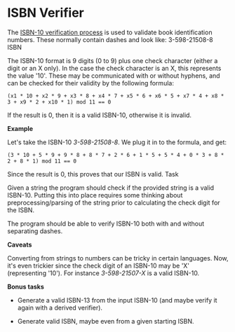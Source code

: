 # ISBN Verifier

The [ISBN-10 verification process](https://en.wikipedia.org/wiki/International_Standard_Book_Number) is used to validate book identification numbers. These normally contain dashes and look like: 3-598-21508-8
ISBN

The ISBN-10 format is 9 digits (0 to 9) plus one check character (either a digit or an X only). In the case the check character is an X, this represents the value '10'. These may be communicated with or without hyphens, and can be checked for their validity by the following formula:

    (x1 * 10 + x2 * 9 + x3 * 8 + x4 * 7 + x5 * 6 + x6 * 5 + x7 * 4 + x8 * 3 + x9 * 2 + x10 * 1) mod 11 == 0

If the result is 0, then it is a valid ISBN-10, otherwise it is invalid.

**Example**

Let's take the ISBN-10 *3-598-21508-8*. We plug it in to the formula, and get:

    (3 * 10 + 5 * 9 + 9 * 8 + 8 * 7 + 2 * 6 + 1 * 5 + 5 * 4 + 0 * 3 + 8 * 2 + 8 * 1) mod 11 == 0

Since the result is 0, this proves that our ISBN is valid.
Task

Given a string the program should check if the provided string is a valid ISBN-10. Putting this into place requires some thinking about preprocessing/parsing of the string prior to calculating the check digit for the ISBN.

The program should be able to verify ISBN-10 both with and without separating dashes.

**Caveats**

Converting from strings to numbers can be tricky in certain languages. Now, it's even trickier since the check digit of an ISBN-10 may be 'X' (representing '10'). For instance *3-598-21507-X* is a valid ISBN-10.

**Bonus tasks**

- Generate a valid ISBN-13 from the input ISBN-10 (and maybe verify it again with a derived verifier).

- Generate valid ISBN, maybe even from a given starting ISBN.
